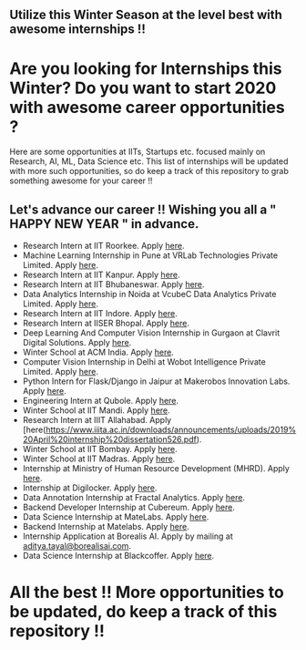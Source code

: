 ## Utilize this Winter Season at the level best with awesome internships !!  

# Are you looking for Internships this Winter? Do you want to start 2020 with awesome career opportunities ?

Here are some opportunities at IITs, Startups etc. focused mainly on Research, AI, ML, Data Science etc. This list of internships will be updated with more such opportunities, so do keep a track of this repository to grab something awesome for your career !!

## Let's advance our career !! Wishing you all a " HAPPY NEW YEAR " in advance.

- Research Intern	at IIT Roorkee. Apply [here](https://www.iitr.ac.in/dic/internship.html).
- Machine Learning Internship in Pune at VRLab Technologies Private Limited. Apply [here](https://internshala.com/internship/detail/machine-learning-internship-in-pune-at-vrlab-technologies-private-limited1572666025).
- Research Intern	at IIT Kanpur. Apply [here](https://www.teqipiitk.in/workshop/2019/wi19/).
- Research Intern	at IIT Bhubaneswar. Apply [here](http://webapps.iitbbs.ac.in/internship-application/index.php).
- Data Analytics Internship in Noida at VcubeC Data Analytics Private Limited. Apply [here](https://internshala.com/internship/detail/data-analytics-internship-in-noida-at-vcubec-data-analytics-private-limited1572669452).
- Research Intern	at IIT Indore. Apply [here](http://people.iiti.ac.in/~sdhina/index.php/opportunities1/internshippositions).
- Research Intern at IISER Bhopal. Apply [here](https://www.iiserb.ac.in/doaa/internship).
- Deep Learning And Computer Vision Internship in Gurgaon at Clavrit Digital Solutions. Apply [here](https://internshala.com/internship/detail/deep-learning-and-computer-vision-internship-in-gurgaon-at-clavrit-digital-solutions1572604355).
- Winter School at ACM India. Apply [here](https://india.acm.org/education/acm-india-winter-schools).
- Computer Vision Internship in Delhi at Wobot Intelligence Private Limited. Apply [here](https://internshala.com/internship/detail/computer-vision-internship-in-delhi-at-wobot-intelligence-private-limited1572677537).
- Python Intern for Flask/Django in Jaipur at Makerobos Innovation Labs. Apply [here](https://www.hirist.com/j/makerobos-innovation-labs-python-intern-flask-django-0-2-yrs-510702.html).
- Engineering Intern at Qubole. Apply [here](https://jobs.lever.co/qubole/2268bded-f717-4dbf-b520-239fd487fb4c/apply).
- Winter School	at IIT Mandi. Apply [here](http://www.acslab.org/winterschool/home.html).
- Research Intern	at IIIT Allahabad. Apply [here(https://www.iiita.ac.in/downloads/announcements/uploads/2019%20April%20internship%20dissertation526.pdf).
- Winter School	at IIT Bombay. Apply [here](https://sat-smt.in/registration.html).
- Winter School at IIT Madras. Apply [here](https://ekonnect.net/events).
- Internship at Ministry of Human Resource Development (MHRD). Apply [here](http://164.100.68.163/he-internship/).
- Internship at Digilocker. Apply [here](https://digilocker.gov.in/contributions.html).
- Data Annotation Internship at Fractal Analytics. Apply [here](https://www.linkedin.com/jobs/view/1550925712/).
- Backend Developer Internship at Cubereum. Apply [here](https://www.linkedin.com/jobs/view/1532918531/).
- Data Science Internship at MateLabs. Apply [here](https://angel.co/company/mate/jobs/482255-data-science-internship).
- Backend Internship at Matelabs. Apply [here](https://angel.co/company/mate/jobs/312824-backend-intern-python-django).
- Internship Application at Borealis AI. Apply by mailing at aditya.tayal@borealisai.com.
- Data Science Internship at Blackcoffer. Apply [here](https://www.linkedin.com/jobs/view/data-science-internship-in-delhi-at-blackcoffer-at-blackcoffer-1609320705/?originalSubdomain=in).

# All the best !! More opportunities to be updated, do keep a track of this repository !! 
